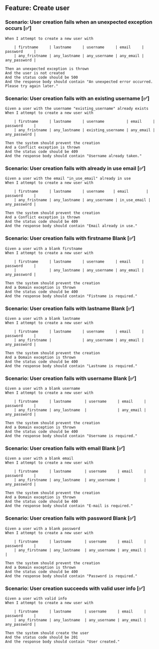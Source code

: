 ## Feature: Create user

### Scenario: User creation fails when an unexpected exception occurs [✅]

    When I attempt to create a new user with

        | firstname     | lastname     | username     | email     | password     |
        | any_fristname | any_lastname | any_username | any_email | any_password |

    Then an unexpected exception is thrown
    And the user is not created
    And the status code should be 500
    And the response body should contain "An unexpected error occurred. Please try again later."

### Scenario: User creation fails with an existing username [✅]

    Given a user with the username "existing_username" already exists
    When I attempt to create a new user with

        | firstname     | lastname     | username          | email     | password     |
        | any_fristname | any_lastname | existing_username | any_email | any_password |

    Then the system should prevent the creation
    And a Conflict exception is thrown
    And the status code should be 409
    And the response body should contain "Username already taken."

### Scenario: User creation fails with already in use email [✅]

    Given a user with the email "in_use_email" already in use
    When I attempt to create a new user with

        | firstname     | lastname     | username    | email        | password     |
        | any_fristname | any_lastname | any_username | in_use_email | any_password |

    Then the system should prevent the creation
    And a Conflict exception is thrown
    And the status code should be 409
    And the response body should contain "Email already in use."

### Scenario: User creation fails with firstname Blank [✅]

    Given a user with a blank firstname
    When I attempt to create a new user with

        | firstname     | lastname     | username     | email     | password     |
        |               | any_lastname | any_username | any_email | any_password |

    Then the system should prevent the creation
    And a Domain exception is thrown
    And the status code should be 400
    And the response body should contain "Fistname is required."

### Scenario: User creation fails with lastname Blank [✅]

    Given a user with a blank lastname
    When I attempt to create a new user with

        | firstname     | lastname     | username     | email     | password     |
        | any_firstname |              | any_username | any_email | any_password |

    Then the system should prevent the creation
    And a Domain exception is thrown
    And the status code should be 400
    And the response body should contain "Lastname is required."

### Scenario: User creation fails with username Blank [✅]

    Given a user with a blank username
    When I attempt to create a new user with

        | firstname     | lastname      | username     | email     | password     |
        | any_firstname | any_lastname  |              | any_email | any_password |

    Then the system should prevent the creation
    And a Domain exception is thrown
    And the status code should be 400
    And the response body should contain "Username is required."

### Scenario: User creation fails with email Blank [✅]

    Given a user with a blank email
    When I attempt to create a new user with

        | firstname     | lastname      | username     | email     | password     |
        | any_firstname | any_lastname  | any_username |           | any_password |

    Then the system should prevent the creation
    And a Domain exception is thrown
    And the status code should be 400
    And the response body should contain "E-mail is required."

### Scenario: User creation fails with password Blank [✅]

    Given a user with a blank password
    When I attempt to create a new user with

        | firstname     | lastname      | username     | email     | password     |
        | any_firstname | any_lastname  | any_username | any_email |              |

    Then the system should prevent the creation
    And a Domain exception is thrown
    And the status code should be 400
    And the response body should contain "Password is required."

### Scenario: User creation succeeds with valid user info [✅]

    Given a user with valid info
    When I attempt to create a new user with

        | firstname     | lastname      | username     | email     | password     |
        | any_firstname | any_lastname  | any_username | any_email | any_password |

    Then the system should create the user
    And the status code should be 201
    And the response body should contain "User created."